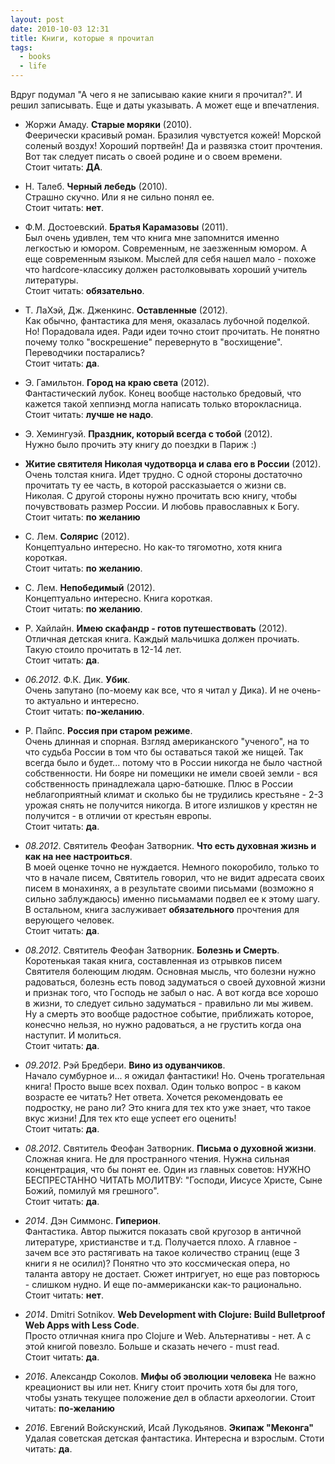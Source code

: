 ```yaml
---
layout: post
date: 2010-10-03 12:31
title: Книги, которые я прочитал
tags:
  - books
  - life
---
```


Вдруг подумал "А чего я не записываю какие книги я прочитал?".
И решил записывать. Еще и даты указывать. А может еще и впечатления.

+ Жоржи Амаду. **Старые моряки** (2010).  
  Феерически красивый роман. Бразилия чувстуется кожей! Морской соленый воздух! Хороший портвейн!
  Да и развязка стоит прочтения. Вот так следует писать о своей родине и о своем времени.  
  Стоит читать: **ДА**.

+ Н. Талеб. **Черный лебедь** (2010).  
  Страшно скучно. Или я не сильно понял ее.  
  Стоит читать: **нет**.

+ Ф.М. Достоевский. **Братья Карамазовы** (2011).  
  Был очень удивлен, тем что книга мне запомнится именно легкостью и юмором. Современным,
  не заезженным юмором. А еще современным языком. Мыслей для себя нашел мало - похоже
  что hardcore-классику должен растолковывать хороший учитель литературы.  
  Стоит читать: **обязательно**.

+ Т. ЛаХэй, Дж. Дженкинс. **Оставленные** (2012).  
  Как обычно, фантастика для меня, оказалась лубочной поделкой. Но! Порадовала идея.
  Ради идеи точно стоит прочитать. Не понятно почему толко "воскрешение" перевернуто
  в "восхищение". Переводчики постарались?  
  Стоит читать: **да**.

+ Э. Гамильтон. **Город на краю света** (2012).  
  Фантастический лубок. Конец вообще настолько бредовый, что кажется такой хеппиэнд
  могла написать только второкласница.  
  Стоит читать: **лучше не надо**.

+ Э. Хемингуэй. **Праздник, который всегда с тобой** (2012).  
  Нужно было прочить эту книгу до поездки в Париж :)

+ **Житие святителя Николая чудотворца и слава его в России** (2012).  
  Очень толстая книга. Идет трудно. С одной стороны достаточно прочитать ту ее часть, в которой
  рассказыается о жизни св. Николая. С другой стороны нужно прочитать всю книгу, чтобы почувствовать
  размер России. И любовь православных к Богу.  
  Стоит читать: **по желанию**

+ С. Лем. **Солярис** (2012).  
  Концептуально интересно. Но как-то тягомотно, хотя книга короткая.  
  Стоит читать: **по желанию**.

+ С. Лем. **Непобедимый** (2012).  
  Концептуально интересно. Книга короткая.  
  Стоит читать: **по желанию**.

+ Р. Хайлайн. **Имею скафандр - готов путешествовать** (2012).  
  Отличная детская книга. Каждый мальчишка должен прочиать.
  Такую стоило прочитать в 12-14 лет.  
  Стоит читать: **да**.

+ *06.2012*. Ф.К. Дик. **Убик**.  
  Очень запутано (по-моему как все, что я читал у Дика). И не очень-то актуально и интересно.  
  Стоит читать: **по-желанию**.

+ Р. Пайпс. **Россия при старом режиме**.  
  Очень длинная и спорная. Взгляд американского "ученого", на то что судьба России в том
  что бы оставаться такой же нищей. Так всегда было и будет... потому что в России никогда не было
  частной собственности. Ни бояре ни помещики не имели своей земли - вся собственность принадлежала
  царю-батюшке. Плюс в России неблагоприятный климат и сколько бы не трудились крестьяне -
  2-3 урожая снять не получится никогда. В итоге излишков у крестян не получится - в отличии от
  крестьян европы.  
  Стоит читать: **да**.

+ *08.2012*. Святитель Феофан Затворник. **Что есть духовная жизнь и как на нее настроиться**.  
  В моей оценке точно не нуждается. Немного покоробило, только то что в начале писем, Святитель говорил,
  что не видит адресата своих писем в монахинях, а в результате своими письмами (возможно я сильно заблуждаюсь)
  именно письмамами подвел ее к этому шагу. В остальном, книга заслуживает **обязательного** прочтения для
  верующего человек.  
  Стоит читать: **да**.

+ *08.2012*. Святитель Феофан Затворник. **Болезнь и Смерть**.  
  Коротенькая такая книга, составленная из отрывков писем Святителя болеющим людям. Основная мысль, что болезни
  нужно радоваться, болезнь есть повод задуматься о своей духовной жизни и признак того, что Господь не забыл о нас.
  А вот когда все хорошо в жизни, то следует сильно задуматься - правильно ли мы живем. Ну а смерть это вообще радостное
  событие, приближать которое, конесчно нельзя, но нужно радоваться, а не грустить когда она наступит. И молиться.  
  Стоит читать: **да**.

+ *09.2012*. Рэй Бредбери. **Вино из одуванчиков**.  
  Начало сумбурное и... я ожидал фантастики! Но. Очень трогательная книга! Просто выше всех похвал. Один только вопрос -
  в каком возрасте ее читать? Нет ответа. Хочется рекомендовать ее подростку, не рано ли? Это книга для тех кто уже знает,
  что такое вкус жизни! Для тех кто еще успеет его оценить!  
  Стоит читать: **да**.

+ *08.2012*. Святитель Феофан Затворник. **Письма о духовной жизни**.  
  Сложная книга. Не для пространного чтения. Нужна сильная концентрация, что бы понят ее. Один из главных советов:
  НУЖНО БЕСПРЕСТАННО ЧИТАТЬ МОЛИТВУ: "Господи, Иисусе Христе, Сыне Божий, помилуй мя грешного".  
  Стоит читать: **да**.

+ *2014*. Дэн Симмонс. **Гиперион**.  
  Фантастика. Автор пыжится показать свой кругозор в античной литературе, христианстве и т.д.
  Получается плохо. А главное - зачем все это растягивать на такое количество страниц (еще 3 книги я не осилил)?
  Понятно что это коссмическая опера, но таланта автору не достает. Сюжет интригует, но еще раз повторюсь - слишком нудно.
  И еще по-аммерикански как-то рационально.  
  Стоит читать: **нет**.

+ *2014*. Dmitri Sotnikov. **Web Development with Clojure: Build Bulletproof Web Apps with Less Code**.  
  Просто отличная книга про Clojure и Web. Альтернативы - нет. А с этой книгой повезло. Больше и сказать нечего - must read.  
  Стоит читать: **да**.
  
+ *2016*. Александр Соколов. **Мифы об эволюции человека**
  Не важно креационист вы или нет. Книгу стоит прочить хотя бы для того, чтобы узнать текущее положение дел в области археологии.
  Стоит читать: **по-желанию**
  
+ *2016*. Евгений Войскунский, Исай Лукодьянов. **Экипаж "Меконга"**
  Удалая советская детская фантастика. Интересна и взрослым.
  Стоти читать: **да**.